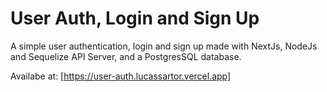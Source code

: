 # User Auth, Login and Sign Up
A simple user authentication, login and sign up made with NextJs, NodeJs and Sequelize API Server, and a PostgresSQL database.

Availabe at: [https://user-auth.lucassartor.vercel.app]
